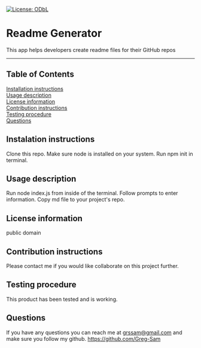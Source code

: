 [![License: ODbL](https://img.shields.io/badge/License-PDDL-brightgreen.svg)](https://opendatacommons.org/licenses/pddl/)
  # Readme Generator
  This app helps developers create readme files for their GitHub repos
  ***
  ## Table of Contents
  [Installation instructions](#instalation-instructions)  
  [Usage description](#usage-description)  
  [License information](#license-information)  
  [Contribution instructions](#contribution-instructions)  
  [Testing procedure](#testing-procedure)  
  [Questions](#questions)  
  ## Instalation instructions
  Clone this repo. Make sure node is installed on your system. Run npm init in terminal.  
  ## Usage description
  Run node index.js from inside of the terminal.  Follow prompts to enter information.  Copy md file to your project's repo.  
  ## License information
  public domain   
  ## Contribution instructions
  Please contact me if you would like collaborate on this project further.  
  ## Testing procedure
  This product has been tested and is working.  
  ## Questions  
  If you have any questions you can reach me at grssam@gmail.com and make sure you follow my github. https://github.com/Greg-Sam

